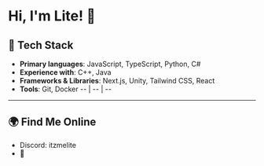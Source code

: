# Hi, I'm Lite! 👋
## 🔨 Tech Stack
- **Primary languages**: JavaScript, TypeScript, Python, C#
- **Experience with**: C++, Java
- **Frameworks & Libraries**: Next.js, Unity, Tailwind CSS, React
- **Tools**: Git, Docker
-- | -- | --

---
## 🌍 Find Me Online
- Discord: itzmelite
- 🤷
